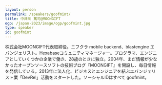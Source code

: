 ```yaml
---
layout: person
permalink: /speakers/goofmint/
title: 中津川 篤司@MOONGIFT
ogp: /japan-2023/image/ogp/goofmint.jpg
type: speaker
id: goofmint
---
```

株式会社MOONGIFT代表取締役。ニフクラ mobile backend、blastengine エバンジェリスト。Hexabaseコミュニティマネージャー。プログラマ、エンジニアとしていくつかの企業で働き、28歳のときに独立。2004年、まだ情報が少なかったオープンソースソフトの技術ブログ『MOONGIFT』を開設し、毎日情報を発信している。2013年に法人化、ビジネスとエンジニアを結ぶエバンジェリスト業「DevRel」活動をスタートした。ソーシャルIDはすべて goofmint。
